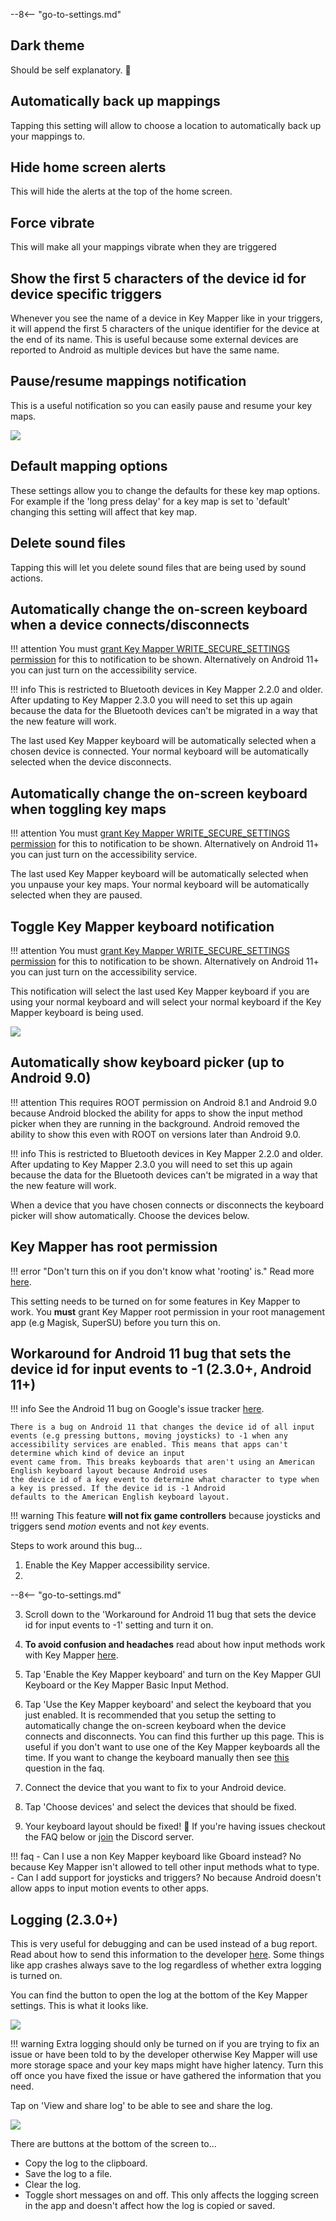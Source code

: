 --8<-- "go-to-settings.md"

## Dark theme
Should be self explanatory. 🌚

## Automatically back up mappings
Tapping this setting will allow to choose a location to automatically back up your mappings to.

## Hide home screen alerts
This will hide the alerts at the top of the home screen.

## Force vibrate
This will make all your mappings vibrate when they are triggered

## Show the first 5 characters of the device id for device specific triggers
Whenever you see the name of a device in Key Mapper like in your triggers, it will append the first 5 characters of the unique identifier for the device at the end of its name. This is useful because some external devices are reported to Android as multiple devices but have the same name.

## Pause/resume mappings notification

This is a useful notification so you can easily pause and resume your key maps.

![](../images/notification-toggle-mappings.png)

## Default mapping options

These settings allow you to change the defaults for these key map options. For example if the 'long press delay' for a key map is set to 'default' changing this setting will affect that key map.

## Delete sound files

Tapping this will let you delete sound files that are being used by sound actions.

## Automatically change the on-screen keyboard when a device connects/disconnects

!!! attention
    You must [grant Key Mapper WRITE_SECURE_SETTINGS permission](../adb-permissions/#write_secure_settings) for this to notification to be shown. Alternatively on Android 11+ you can just turn on the accessibility service.

!!! info
    This is restricted to Bluetooth devices in Key Mapper 2.2.0 and older. After updating to Key Mapper 2.3.0 you will need to set this up again because the data for the Bluetooth devices can't be migrated in a way that the new feature will work.

The last used Key Mapper keyboard will be automatically selected when a chosen device is connected. Your normal keyboard will be automatically selected when the device disconnects.

## Automatically change the on-screen keyboard when toggling key maps

!!! attention
    You must [grant Key Mapper WRITE_SECURE_SETTINGS permission](../adb-permissions/#write_secure_settings) for this to notification to be shown. Alternatively on Android 11+ you can just turn on the accessibility service.

The last used Key Mapper keyboard will be automatically selected when you unpause your key maps. Your normal keyboard will be automatically selected when they are paused.

## Toggle Key Mapper keyboard notification

!!! attention
    You must [grant Key Mapper WRITE_SECURE_SETTINGS permission](../adb-permissions/#write_secure_settings) for this to notification to be shown. Alternatively on Android 11+ you can just turn on the accessibility service.

This notification will select the last used Key Mapper keyboard if you are using your normal keyboard and will select your normal keyboard if the Key Mapper keyboard is being used.

![](../images/notification-toggle-keyboard.png)

## Automatically show keyboard picker (up to Android 9.0)

!!! attention
    This requires ROOT permission on Android 8.1 and Android 9.0 because Android blocked the ability for apps to show the input method picker when they are running in the background. Android removed the ability to show this even with ROOT on versions later than Android 9.0.

!!! info
    This is restricted to Bluetooth devices in Key Mapper 2.2.0 and older. After updating to Key Mapper 2.3.0 you will need to set this up again because the data for the Bluetooth devices can't be migrated in a way that the new feature will work.

When a device that you have chosen connects or disconnects the keyboard picker will show automatically. Choose the devices below.

## Key Mapper has root permission

!!! error "Don't turn this on if you don't know what 'rooting' is."
    Read more [here](https://en.wikipedia.org/wiki/Rooting_(Android)).

This setting needs to be turned on for some features in Key Mapper to work. You **must** grant Key Mapper root permission in your root management app (e.g Magisk, SuperSU) before you turn this on.

## Workaround for Android 11 bug that sets the device id for input events to -1 (2.3.0+, Android 11+)

!!! info
    See the Android 11 bug on Google's issue tracker [here](https://issuetracker.google.com/issues/163120692).

    There is a bug on Android 11 that changes the device id of all input events (e.g pressing buttons, moving joysticks) to -1 when any accessibility services are enabled. This means that apps can't determine which kind of device an input
    event came from. This breaks keyboards that aren't using an American English keyboard layout because Android uses
    the device id of a key event to determine what character to type when a key is pressed. If the device id is -1 Android
    defaults to the American English keyboard layout.

!!! warning
    This feature **will not fix game controllers** because joysticks and triggers send *motion* events and not *key* events.

Steps to work around this bug...

1. Enable the Key Mapper accessibility service.
2. 
 --8<-- "go-to-settings.md"

3. Scroll down to the 'Workaround for Android 11 bug that sets the device id for input events to -1' setting and turn it on.
4. **To avoid confusion and headaches** read about how input methods work with Key Mapper [here](key-mapper-keyboard.md).
5. Tap 'Enable the Key Mapper keyboard' and turn on the Key Mapper GUI Keyboard or the Key Mapper Basic Input Method.
6. Tap 'Use the Key Mapper keyboard' and select the keyboard that you just enabled.
   It is recommended that you setup the setting to automatically change the on-screen keyboard when the device connects and disconnects. You can find this further up this page. This is useful if you don't want to use one of the Key Mapper keyboards all the time. If you want to change the keyboard manually then see [this](../faq.md#how-do-i-change-the-keyboard) question in the faq.

7. Connect the device that you want to fix to your Android device.
8. Tap 'Choose devices' and select the devices that should be fixed.
9. Your keyboard layout should be fixed! 🎉 If you're having issues checkout the FAQ below or [join](http://www.keymapper.club) the Discord server.

!!! faq
    - Can I use a non Key Mapper keyboard like Gboard instead? No because Key Mapper isn't allowed to tell other input methods what to type.
    - Can I add support for joysticks and triggers? No because Android doesn't allow apps to input motion events to other apps.

## Logging (2.3.0+)

This is very useful for debugging and can be used instead of a bug report. Read about how to send this information to the developer [here](../report-issues.md). Some things like app crashes always save to the log regardless of whether extra logging is turned on.

You can find the button to open the log at the bottom of the Key Mapper settings. This is what it looks like.

![](../images/settings-logging-section.png)

!!! warning
    Extra logging should only be turned on if you are trying to fix an issue or have been told to by the developer otherwise Key Mapper will use more storage space and your key maps might have higher latency. Turn this off once you have fixed the issue or have gathered the information that you need.

Tap on 'View and share log' to be able to see and share the log.

![](../images/settings-logging-screen.png)

There are buttons at the bottom of the screen to...

- Copy the log to the clipboard.
- Save the log to a file.
- Clear the log.
- Toggle short messages on and off. This only affects the logging screen in the app and doesn't affect how the log is copied or saved.